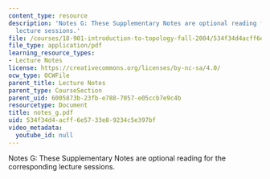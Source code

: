 ```yaml
---
content_type: resource
description: 'Notes G: These Supplementary Notes are optional reading for the corresponding
  lecture sessions.'
file: /courses/18-901-introduction-to-topology-fall-2004/534f34d4acff6e5733e89234c5e397bf_notes_g.pdf
file_type: application/pdf
learning_resource_types:
- Lecture Notes
license: https://creativecommons.org/licenses/by-nc-sa/4.0/
ocw_type: OCWFile
parent_title: Lecture Notes
parent_type: CourseSection
parent_uid: 6005873b-23fb-e788-7057-e05ccb7e9c4b
resourcetype: Document
title: notes_g.pdf
uid: 534f34d4-acff-6e57-33e8-9234c5e397bf
video_metadata:
  youtube_id: null
---
```

Notes G: These Supplementary Notes are optional reading for the corresponding lecture sessions.
